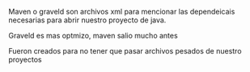 Maven o graveld son archivos xml para mencionar las dependeicais necesarias para abrir nuestro proyecto de java.

Graveld es mas optmizo, maven salio mucho antes

Fueron creados para no tener que pasar archivos pesados de nuestro proyectos